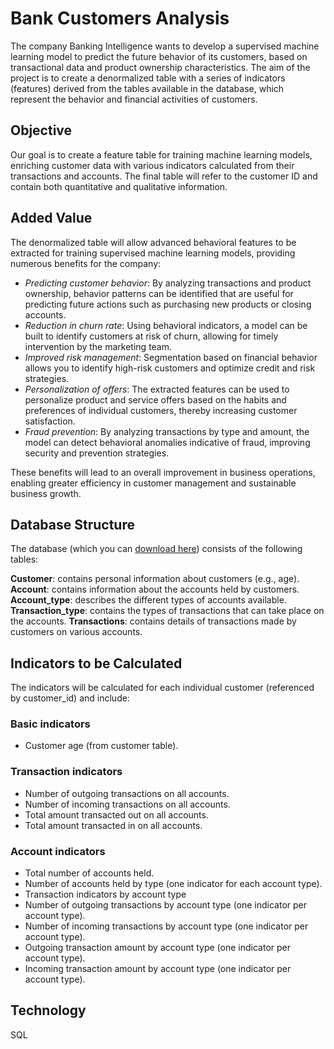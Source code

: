 # Bank Customers Analysis

The company Banking Intelligence wants to develop a supervised machine learning model to predict the future behavior of its customers, 
based on transactional data and product ownership characteristics. 
The aim of the project is to create a denormalized table with a series of indicators (features) derived from the tables available in the database, 
which represent the behavior and financial activities of customers.

## Objective
Our goal is to create a feature table for training machine learning models, enriching customer data with various indicators calculated from their transactions and accounts. 
The final table will refer to the customer ID and contain both quantitative and qualitative information.

## Added Value
The denormalized table will allow advanced behavioral features to be extracted for training supervised machine learning models, providing numerous benefits for the company:
- *Predicting customer behavior*: By analyzing transactions and product ownership, behavior patterns can be identified that are useful for predicting future actions such as purchasing new products or closing accounts.
- *Reduction in churn rate*: Using behavioral indicators, a model can be built to identify customers at risk of churn, allowing for timely intervention by the marketing team.
- *Improved risk management*: Segmentation based on financial behavior allows you to identify high-risk customers and optimize credit and risk strategies.
- *Personalization of offers*: The extracted features can be used to personalize product and service offers based on the habits and preferences of individual customers, thereby increasing customer satisfaction.
- *Fraud prevention*: By analyzing transactions by type and amount, the model can detect behavioral anomalies indicative of fraud, improving security and prevention strategies.

These benefits will lead to an overall improvement in business operations, enabling greater efficiency in customer management and sustainable business growth.

## Database Structure
The database (which you can [download here](https://drive.google.com/file/d/1l54AQ2xGgP-1X6AU8nF53IOCt83I_h88/view)) consists of the following tables:

**Customer**: contains personal information about customers (e.g., age).
**Account**: contains information about the accounts held by customers.
**Account_type**: describes the different types of accounts available.
**Transaction_type**: contains the types of transactions that can take place on the accounts.
**Transactions**: contains details of transactions made by customers on various accounts.

## Indicators to be Calculated
The indicators will be calculated for each individual customer (referenced by customer_id) and include:

### Basic indicators
- Customer age (from customer table).
### Transaction indicators
- Number of outgoing transactions on all accounts.
- Number of incoming transactions on all accounts.
- Total amount transacted out on all accounts.
- Total amount transacted in on all accounts.

### Account indicators
- Total number of accounts held.
- Number of accounts held by type (one indicator for each account type).
- Transaction indicators by account type
- Number of outgoing transactions by account type (one indicator per account type).
- Number of incoming transactions by account type (one indicator per account type).
- Outgoing transaction amount by account type (one indicator per account type).
- Incoming transaction amount by account type (one indicator per account type).

## Technology
SQL
